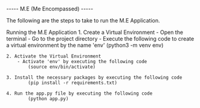----- M.E (Me Encompassed) -----

The following are the steps to take to run the M.E Application. 

Running the M.E Application 
    1. Create a Virtual Environment
        - Open the terminal 
        - Go to the project directory 
        - Execute the following code to create a virtual environment by the name 'env'
            (python3 -m venv env) 

    2. Activate the Virtual Environment 
        - Activate 'env' by executing the following code 
            (source env/bin/activate)

    3. Install the necessary packages by executing the following code 
            (pip install -r requirements.txt)
        
    4. Run the app.py file by executing the following code 
            (python app.py)


